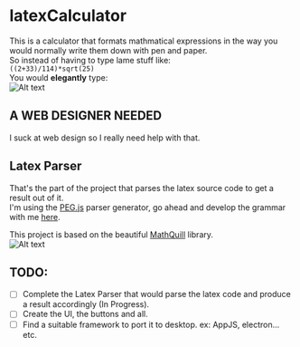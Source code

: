 # latexCalculator
This is a calculator that formats mathmatical expressions in the way you would normally write them down with pen and paper. </br>
So instead of having to type lame stuff like: </br>
`((2+33)/114)*sqrt(25)` </br>
You would **elegantly** type: </br>
![Alt text](/latex.png?raw=true "Latex Math")
</br>

## A WEB DESIGNER NEEDED
I suck at web design so I really need help with that.

## Latex Parser
That's the part of the project that parses the latex source code to get a result out of it. </br>
I'm using the [PEG.js](http://pegjs.org/) parser generator, go ahead and develop the grammar with me [here](http://peg.arcanis.fr/1eni3A/).

This project is based on the beautiful [MathQuill](https://github.com/mathquill/mathquill) library. </br>
![Alt text](/structure.png?raw=true "Structure")
</br>

## TODO:
* [ ] Complete the Latex Parser that would parse the latex code and produce a result accordingly (In Progress).
* [ ] Create the UI, the buttons and all.
* [ ] Find a suitable framework to port it to desktop. ex: AppJS, electron... etc.
